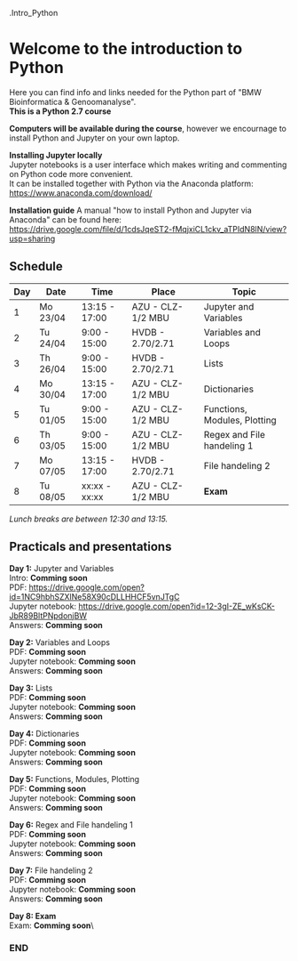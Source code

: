 .Intro_Python

# Welcome to the introduction to Python

Here you can find info and links needed for the Python part of "BMW Bioinformatica & Genoomanalyse".\
**This is a Python 2.7 course**

**Computers will be available during the course**, however we encournage to install Python and Jupyter on your own laptop.

**Installing Jupyter locally**\
Jupyter notebooks is a user interface which makes writing and commenting on Python code more convenient.\
It can be installed together with Python via the Anaconda platform:\
https://www.anaconda.com/download/

**Installation guide**
A manual "how to install Python and Jupyter via Anaconda" can be found here:\
https://drive.google.com/file/d/1cdsJqeST2-fMqjxiCL1ckv_aTPIdN8lN/view?usp=sharing



## Schedule

| Day | Date     | Time          | Place             | Topic                        |
|-----|----------|---------------|-------------------|------------------------------|
| 1   | Mo 23/04 | 13:15 - 17:00 | AZU - CLZ-1/2 MBU | Jupyter and Variables        |
| 2   | Tu 24/04 |  9:00 - 15:00 | HVDB - 2.70/2.71  | Variables and Loops          |
| 3   | Th 26/04 |  9:00 - 15:00 | HVDB - 2.70/2.71  | Lists                        |
| 4   | Mo 30/04 | 13:15 - 17:00 | AZU - CLZ-1/2 MBU | Dictionaries                 |
| 5   | Tu 01/05 |  9:00 - 15:00 | AZU - CLZ-1/2 MBU | Functions, Modules, Plotting |
| 6   | Th 03/05 |  9:00 - 15:00 | AZU - CLZ-1/2 MBU | Regex and File handeling 1   |
| 7   | Mo 07/05 | 13:15 - 17:00 | HVDB - 2.70/2.71  | File handeling 2             |
| 8   | Tu 08/05 | xx:xx - xx:xx | AZU - CLZ-1/2 MBU | **Exam**                     |

*Lunch breaks are between 12:30 and 13:15.*



## Practicals and presentations ###

**Day 1:** Jupyter and Variables\
Intro: **Comming soon**\
PDF: https://drive.google.com/open?id=1NC9hbhSZXlNe58X90cDLLHHCF5vnJTgC \
Jupyter notebook: https://drive.google.com/open?id=12-3gI-ZE_wKsCK-JbR89BltPNpdonjBW \
Answers: **Comming soon**

**Day 2:** Variables and Loops\
PDF: **Comming soon**\
Jupyter notebook: **Comming soon**\
Answers: **Comming soon**

**Day 3:** Lists\
PDF: **Comming soon**\
Jupyter notebook: **Comming soon**\
Answers: **Comming soon**

**Day 4:** Dictionaries\
PDF: **Comming soon**\
Jupyter notebook: **Comming soon**\
Answers: **Comming soon**

**Day 5:** Functions, Modules, Plotting\
PDF: **Comming soon**\
Jupyter notebook: **Comming soon**\
Answers: **Comming soon**

**Day 6:** Regex and File handeling 1\
PDF: **Comming soon**\
Jupyter notebook: **Comming soon**\
Answers: **Comming soon**

**Day 7:** File handeling 2\
PDF: **Comming soon**\
Jupyter notebook: **Comming soon**\
Answers: **Comming soon**

**Day 8: Exam**\
Exam: **Comming soon**\





### END
